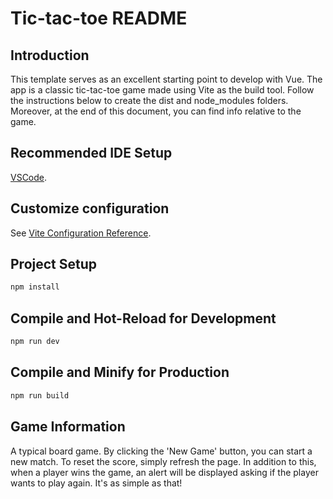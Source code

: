 # Tic-tac-toe README

## Introduction
This template serves as an excellent starting point to develop with Vue. The app is a classic tic-tac-toe game made using Vite as the build tool.
Follow the instructions below to create the dist and node_modules folders. Moreover, at the end of this document, you can find info relative to the game.

## Recommended IDE Setup

[VSCode](https://code.visualstudio.com/).

## Customize configuration

See [Vite Configuration Reference](https://vite.dev/config/).

## Project Setup

```sh
npm install
```

## Compile and Hot-Reload for Development

```sh
npm run dev
```

## Compile and Minify for Production

```sh
npm run build
```

## Game Information
A typical board game. By clicking the 'New Game' button, you can start a new match. To reset the score, simply refresh the page.
In addition to this, when a player wins the game, an alert will be displayed asking if the player wants to play again.
It's as simple as that!
